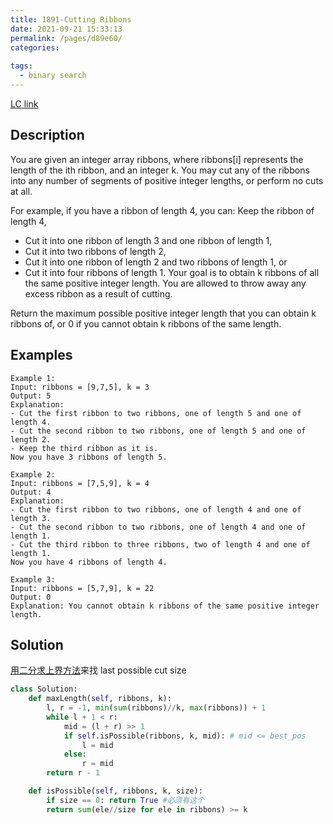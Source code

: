 ```yaml
---
title: 1891-Cutting Ribbons
date: 2021-09-21 15:33:13
permalink: /pages/d89e60/
categories:
  
tags:
  - binary search
---
```

[LC link](https://leetcode.com/problems/cutting-ribbons/)
## Description
You are given an integer array ribbons, where ribbons[i] represents the length of the ith ribbon, and an integer k. You may cut any of the ribbons into any number of segments of positive integer lengths, or perform no cuts at all.

For example, if you have a ribbon of length 4, you can:
Keep the ribbon of length 4,
- Cut it into one ribbon of length 3 and one ribbon of length 1,
- Cut it into two ribbons of length 2,
- Cut it into one ribbon of length 2 and two ribbons of length 1, or
- Cut it into four ribbons of length 1.
Your goal is to obtain k ribbons of all the same positive integer length. You are allowed to throw away any excess ribbon as a result of cutting.

Return the maximum possible positive integer length that you can obtain k ribbons of, or 0 if you cannot obtain k ribbons of the same length.

 
## Examples
```
Example 1:
Input: ribbons = [9,7,5], k = 3
Output: 5
Explanation:
- Cut the first ribbon to two ribbons, one of length 5 and one of length 4.
- Cut the second ribbon to two ribbons, one of length 5 and one of length 2.
- Keep the third ribbon as it is.
Now you have 3 ribbons of length 5.

Example 2:
Input: ribbons = [7,5,9], k = 4
Output: 4
Explanation:
- Cut the first ribbon to two ribbons, one of length 4 and one of length 3.
- Cut the second ribbon to two ribbons, one of length 4 and one of length 1.
- Cut the third ribbon to three ribbons, two of length 4 and one of length 1.
Now you have 4 ribbons of length 4.

Example 3:
Input: ribbons = [5,7,9], k = 22
Output: 0
Explanation: You cannot obtain k ribbons of the same positive integer length.
```

## Solution
[用二分求上界方法](https://emmableu.github.io/blog/pages/fb7263/)来找 last possible cut size
```python
class Solution:
    def maxLength(self, ribbons, k):
        l, r = -1, min(sum(ribbons)//k, max(ribbons)) + 1
        while l + 1 < r:
            mid = (l + r) >> 1
            if self.isPossible(ribbons, k, mid): # mid <= best_pos
                l = mid
            else:
                r = mid
        return r - 1

    def isPossible(self, ribbons, k, size):
        if size == 0: return True #必须有这个
        return sum(ele//size for ele in ribbons) >= k
```
